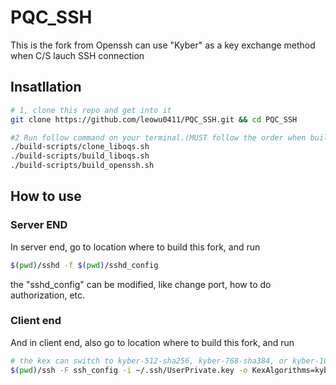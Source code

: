 # PQC_SSH
This is the fork from Openssh can use "Kyber" as a key exchange method when C/S lauch SSH connection

## Insatllation

```bash
# 1, clone this repo and get into it
git clone https://github.com/leowu0411/PQC_SSH.git && cd PQC_SSH
```

```bash
#2 Run follow command on your terminal.(MUST follow the order when building this fork)
./build-scripts/clone_liboqs.sh
./build-scripts/build_liboqs.sh
./build-scripts/build_openssh.sh
```

## How to use
### Server END
In server end, go to location where to build this fork, and run

```bash
$(pwd)/sshd -f $(pwd)/sshd_config
```
the "sshd_config" can be modified, like change port, how to do authorization, etc.

### Client end
And in client end, also go to location where to build this fork, and run
```bash
# the kex can switch to kyber-512-sha256, kyber-768-sha384, or kyber-1024-sha512
$(pwd)/ssh -F ssh_config -i ~/.ssh/UserPrivate.key -o KexAlgorithms=kyber-512-sha-256 -v username@server-ip
```
